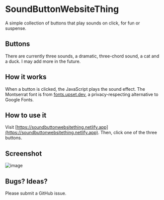# SoundButtonWebsiteThing
A simple collection of buttons that play sounds on click, for fun or suspense.

## Buttons
There are currently three sounds, a dramatic, three-chord sound, a cat and a duck. I may add more in the future.

## How it works
When a button is clicked, the JavaScript plays the sound effect.
The Montserrat font is from [fonts.upset.dev](https://upset.dev/fonts), a privacy-respecting alternative to Google Fonts.

## How to use it
Visit [https://soundbuttonwebsitething.netlify.app](https://soundbuttonwebsitething.netlify.app).
Then, click one of the three buttons.

## Screenshot
![image](https://github.com/user-attachments/assets/5cc43f0d-99c2-4392-a61f-4719a1917818)

## Bugs? Ideas?
Please submit a GitHub issue.
